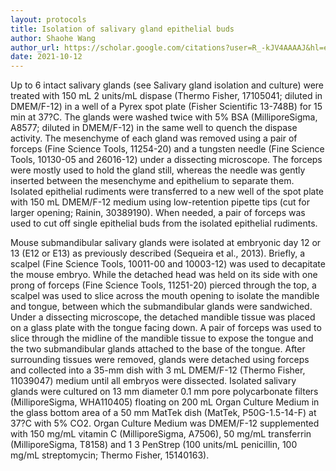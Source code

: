 ```yaml
---
layout: protocols
title: Isolation of salivary gland epithelial buds
author: Shaohe Wang
author_url: https://scholar.google.com/citations?user=R_-kJV4AAAAJ&hl=en
date: 2021-10-12
---
```


Up to 6 intact salivary glands (see Salivary gland isolation and culture) were treated with 150 mL 2 units/mL dispase (Thermo Fisher, 17105041; diluted in DMEM/F-12) in a well of a Pyrex spot plate (Fisher Scientific 13-748B) for 15 min at 37?C. The glands were washed twice with 5% BSA (MilliporeSigma, A8577; diluted in DMEM/F-12) in the same well to quench the dispase activity. The mesenchyme of each gland was removed using a pair of forceps (Fine Science Tools, 11254-20) and a tungsten needle (Fine Science Tools, 10130-05 and 26016-12) under a dissecting microscope. The forceps were mostly used to hold the gland still, whereas the needle was gently inserted between the mesenchyme and epithelium to separate them. Isolated epithelial rudiments were transferred to a new well of the spot plate with 150 mL DMEM/F-12 medium using low-retention pipette tips (cut for larger opening; Rainin, 30389190). When needed, a pair of forceps was used to cut off single epithelial buds from the isolated epithelial rudiments.

Mouse submandibular salivary glands were isolated at embryonic day 12 or 13 (E12 or E13) as previously described (Sequeira et al., 2013). Briefly, a scalpel (Fine Science Tools, 10011-00 and 10003-12) was used to decapitate the mouse embryo. While the detached head was held on its side with one prong of forceps (Fine Science Tools, 11251-20) pierced through the top, a scalpel was used to slice across the mouth opening to isolate the mandible and tongue, between which the submandibular glands were sandwiched. Under a dissecting microscope, the detached mandible tissue was placed on a glass plate with the tongue facing down. A pair of forceps was used to slice through the midline of the mandible tissue to expose the tongue and the two submandibular glands attached to the base of the tongue. After surrounding tissues were removed, glands were detached using forceps and collected into a 35-mm dish with 3 mL DMEM/F-12 (Thermo Fisher, 11039047) medium until all embryos were dissected. Isolated salivary glands were cultured on 13 mm diameter 0.1 mm pore polycarbonate filters (MilliporeSigma, WHA110405) floating on 200 mL Organ Culture Medium in the glass bottom area of a 50 mm MatTek dish (MatTek, P50G-1.5-14-F) at 37?C with 5% CO2. Organ Culture Medium was DMEM/F-12 supplemented with 150 mg/mL vitamin C (MilliporeSigma, A7506), 50 mg/mL transferrin (MilliporeSigma, T8158) and 1 3 PenStrep (100 units/mL penicillin, 100 mg/mL streptomycin; Thermo Fisher, 15140163).
